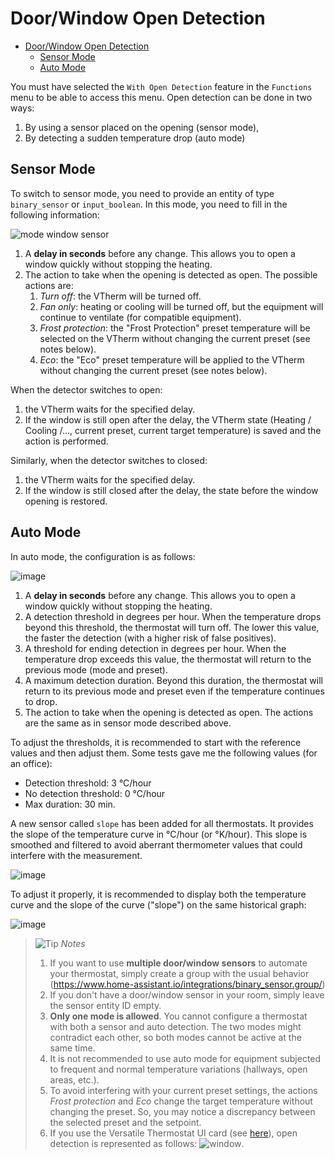 # Door/Window Open Detection

- [Door/Window Open Detection](#doorwindow-open-detection)
  - [Sensor Mode](#sensor-mode)
  - [Auto Mode](#auto-mode)

You must have selected the `With Open Detection` feature in the ``Functions`` menu to be able to access this menu.
Open detection can be done in two ways:
1. By using a sensor placed on the opening (sensor mode),
2. By detecting a sudden temperature drop (auto mode)

## Sensor Mode
To switch to sensor mode, you need to provide an entity of type `binary_sensor` or `input_boolean`.
In this mode, you need to fill in the following information:

![mode window sensor](images/config-window-sensor.png)

1. A **delay in seconds** before any change. This allows you to open a window quickly without stopping the heating.
2. The action to take when the opening is detected as open. The possible actions are:
   1. _Turn off_: the VTherm will be turned off.
   2. _Fan only_: heating or cooling will be turned off, but the equipment will continue to ventilate (for compatible equipment).
   3. _Frost protection_: the "Frost Protection" preset temperature will be selected on the VTherm without changing the current preset (see notes below).
   4. _Eco_: the "Eco" preset temperature will be applied to the VTherm without changing the current preset (see notes below).

When the detector switches to open:
1. the VTherm waits for the specified delay.
2. If the window is still open after the delay, the VTherm state (Heating / Cooling /…, current preset, current target temperature) is saved and the action is performed.

Similarly, when the detector switches to closed:
1. the VTherm waits for the specified delay.
2. If the window is still closed after the delay, the state before the window opening is restored.

## Auto Mode
In auto mode, the configuration is as follows:

![image](images/config-window-auto.png)

1. A **delay in seconds** before any change. This allows you to open a window quickly without stopping the heating.
2. A detection threshold in degrees per hour. When the temperature drops beyond this threshold, the thermostat will turn off. The lower this value, the faster the detection (with a higher risk of false positives).
3. A threshold for ending detection in degrees per hour. When the temperature drop exceeds this value, the thermostat will return to the previous mode (mode and preset).
4. A maximum detection duration. Beyond this duration, the thermostat will return to its previous mode and preset even if the temperature continues to drop.
5. The action to take when the opening is detected as open. The actions are the same as in sensor mode described above.

To adjust the thresholds, it is recommended to start with the reference values and then adjust them. Some tests gave me the following values (for an office):
- Detection threshold: 3 °C/hour
- No detection threshold: 0 °C/hour
- Max duration: 30 min.

A new sensor called ``slope`` has been added for all thermostats. It provides the slope of the temperature curve in °C/hour (or °K/hour). This slope is smoothed and filtered to avoid aberrant thermometer values that could interfere with the measurement.

![image](images/temperature-slope.png)

To adjust it properly, it is recommended to display both the temperature curve and the slope of the curve ("slope") on the same historical graph:

![image](images/window-auto-tuning.png)

> ![Tip](images/tips.png) _*Notes*_
>
> 1. If you want to use **multiple door/window sensors** to automate your thermostat, simply create a group with the usual behavior (https://www.home-assistant.io/integrations/binary_sensor.group/)
> 2. If you don't have a door/window sensor in your room, simply leave the sensor entity ID empty.
> 3. **Only one mode is allowed**. You cannot configure a thermostat with both a sensor and auto detection. The two modes might contradict each other, so both modes cannot be active at the same time.
> 4. It is not recommended to use auto mode for equipment subjected to frequent and normal temperature variations (hallways, open areas, etc.).
> 5. To avoid interfering with your current preset settings, the actions _Frost protection_ and _Eco_ change the target temperature without changing the preset. So, you may notice a discrepancy between the selected preset and the setpoint.
> 6. If you use the Versatile Thermostat UI card (see [here](additions.md#even-better-with-the-versatile-thermostat-ui-card)), open detection is represented as follows: ![window](images/window-detection-icon.png).
